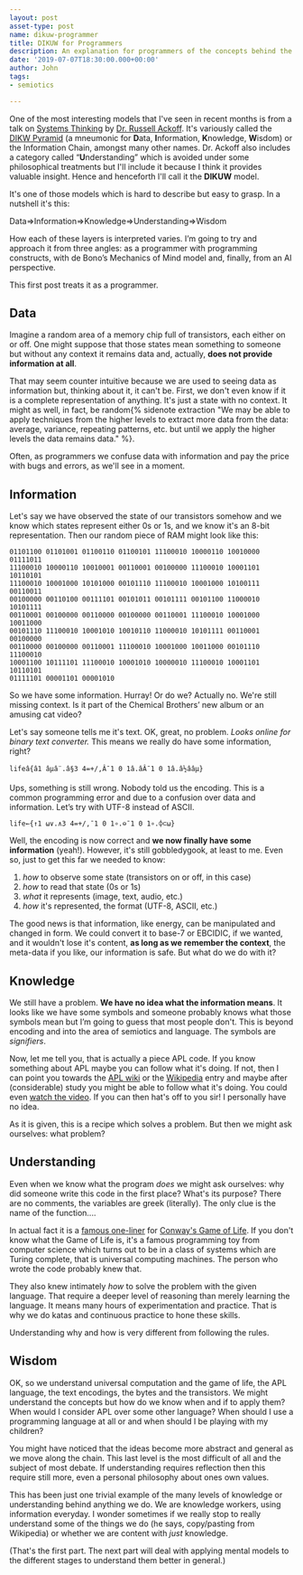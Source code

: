 ```yaml
---
layout: post
asset-type: post
name: dikuw-programmer
title: DIKUW for Programmers
description: An explanation for programmers of the concepts behind the decision-making information hierarchy. 
date: '2019-07-07T18:30:00.000+00:00'
author: John
tags:
- semiotics

---
```


One of the most interesting models that I've seen in recent months is from a talk on [Systems Thinking](https://youtu.be/EbLh7rZ3rhU) by [Dr. Russell Ackoff](https://en.wikipedia.org/wiki/Russell_L._Ackoff). It's variously called the [DIKW Pyramid](https://en.wikipedia.org/wiki/DIKW_pyramid) (a mneumonic for **D**ata, **I**nformation, **K**nowledge, **W**isdom) or the Information Chain, amongst many other names. Dr. Ackoff also includes a category called “**U**nderstanding” which is avoided under some philosophical treatments but I'll include it because I think it provides valuable insight. Hence and henceforth I'll call it the **DIKUW** model. 

It's one of those models which is hard to describe but easy to grasp. In a nutshell it's this:

Data⇒Information⇒Knowledge⇒Understanding⇒Wisdom

How each of these layers is interpreted varies. I’m going to try and approach it from three angles: as a programmer with programming constructs, with de Bono’s Mechanics of Mind model and, finally, from an AI perspective. 

This first post treats it as a programmer.

## Data
Imagine a random area of a memory chip full of transistors, each either on or off. One might suppose that those states mean something to someone but without any context it remains data and, actually,  **does not provide information at all**. 

That may seem counter intuitive because we are used to seeing data as information but, thinking about it, it can't be. First, we don't even know if it is a complete representation of anything. It's just a state with no context. It might as well, in fact, be random{% sidenote extraction "We may be able to apply techniques from the higher levels to extract more data from the data: average, variance, repeating patterns, etc. but until we apply the higher levels the data remains data." %}.

Often, as programmers we confuse data with information and pay the price with bugs and errors, as we'll see in a moment.

## Information
Let's say we have observed the state of our transistors somehow and we know which states represent either 0s or 1s, and we know it's an 8-bit representation. Then our random piece of RAM might look like this:

```
01101100 01101001 01100110 01100101 11100010 10000110 10010000 01111011 
11100010 10000110 10010001 00110001 00100000 11100010 10001101 10110101 
11100010 10001000 10101000 00101110 11100010 10001000 10100111 00110011 
00100000 00110100 00111101 00101011 00101111 00101100 11000010 10101111 
00110001 00100000 00110000 00100000 00110001 11100010 10001000 10011000 
00101110 11100010 10001010 10010110 11000010 10101111 00110001 00100000 
00110000 00100000 00110001 11100010 10001000 10011000 00101110 11100010 
10001100 10111101 11100010 10001010 10000010 11100010 10001101 10110101 
01111101 00001101 00001010
```

So we have some information. Hurray! Or do we? Actually no. We're still missing context. Is it part of the Chemical Brothers’ new album or an amusing cat video? 

Let's say someone tells me it's text. OK, great, no problem. *Looks online for binary text converter.*  This means we really do have some information, right?

```
lifeâ{â1 âµâ¨.â§3 4=+/,Â¯1 0 1â.âÂ¯1 0 1â.â½ââµ}
```

Ups, something is still wrong. Nobody told us the encoding. This is a common programming error and due to a confusion over data and information. Let’s try with UTF-8 instead of ASCII.

```
life←{↑1 ⍵∨.∧3 4=+/,¯1 0 1∘.⊖¯1 0 1∘.⌽⊂⍵}
```

Well, the encoding is now correct and **we now finally have some information** (yeah!). However, it's still gobbledygook, at least to me. Even so, just to get this far we needed to know: 
1. *how* to observe some state (transistors on or off, in this case)
2. *how* to read that state (0s or 1s)
3. *what* it represents (image, text, audio, etc.)
4. *how* it's represented, the format (UTF-8, ASCII, etc.)

The good news is that information, like energy, can be manipulated and changed in form. We could convert it to base-7 or EBCIDIC, if we wanted, and it wouldn't lose it's content, **as long as we remember the context**, the meta-data if you like, our information is safe. But what do we do with it?

## Knowledge

We still have a problem. **We have no idea what the information means**. It looks like we have some symbols and someone probably knows what those symbols mean but I’m going to guess that most people don't. This is beyond encoding and into the area of semiotics and language. The symbols are *signifiers*.

Now, let me tell you, that is actually a piece APL code. If you know something about APL maybe you can follow what it's doing. If not, then I can point you towards the [APL wiki](https://aplwiki.com/) or the [Wikipedia](https://en.wikipedia.org/wiki/APL_(programming_language)) entry and maybe after (considerable) study you might be able to follow what it's doing. You could even [watch the video](https://www.youtube.com/watch?v=a9xAKttWgP4). If you can then hat's off to you sir! I personally have no idea.

As it is given, this is a recipe which solves a problem. But then we might ask ourselves: what problem?

## Understanding

Even when we know what the program *does* we might ask ourselves: why did someone write this code in the first place? What's its purpose? There are no comments, the variables are greek (literally). The only clue is the name of the function....

In actual fact it is a [famous one-liner](https://en.wikipedia.org/wiki/APL_(programming_language)#Game_of_Life) for [Conway's Game of Life](https://en.wikipedia.org/wiki/Conway%27s_Game_of_Life). If you don't know what the Game of Life is, it's a famous programming toy from computer science which turns out to be in a class of systems which are Turing complete, that is universal computing machines. The person who wrote the code probably knew that. 

They also knew intimately *how* to solve the problem with the given language. That require a deeper level of reasoning than merely learning the language. It means many hours of experimentation and practice. That is why we do katas and continuous practice to hone these skills.

Understanding why and how is very different from following the rules. 

## Wisdom

OK, so we understand universal computation and the game of life, the APL language, the text encodings, the bytes and the transistors. We might understand the concepts but how do we know when and if to apply them? When would I consider APL over some other language? When should I use a programming language at all or and when should I be playing with my children?

You might have noticed that the ideas become more abstract and general as we move along the chain. This last level is the most difficult of all and the subject of most debate. If understanding requires reflection then this require still more, even a personal philosophy about ones own values.


This has been just one trivial example of the many levels of knowledge or understanding behind anything we do. We are knowledge workers, using information everyday. I wonder sometimes if we really stop to really understand some of the things we do (he says, copy/pasting from Wikipedia) or whether we are content with *just* knowledge. 

(That's the first part. The next part will deal with applying mental models to the different stages to understand them better in general.)



